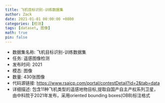 ```yaml
---
title: 飞机目标识别-训练数据集
author: Zack
date: 2021-01-01 00:00:00 +0800
categories: [检测]
tags: [dataset, 图像]
math: true
pin: false
---
```

- 数据集名称: 飞机目标识别-训练数据集
- 任务: 遥感图像检测
- 发布时间: 2021
- 模态: 图像
- 数量: 430张图像
- 代码源链接: https://www.rsaicp.com/portal/contestDetail?id=2&tab=data
- 详细描述: 包含11种飞机类型的遥感地物目标,提取自国产自主产权系列卫星，由中科院于2021年发布，采用oriented bounding boxes(OBB)标注格式
